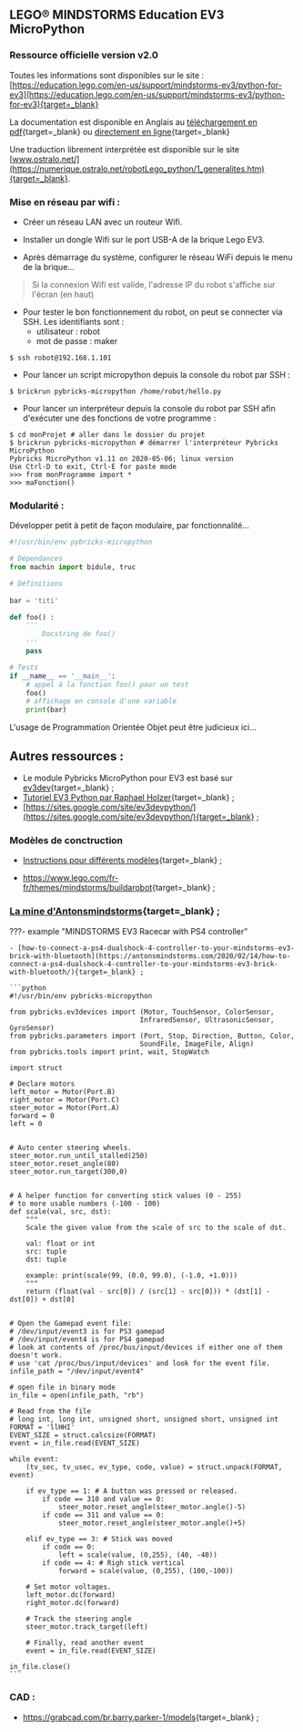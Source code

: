 ## LEGO® MINDSTORMS Education EV3 MicroPython

### Ressource officielle version v2.0

Toutes les informations sont disponibles sur le site : [https://education.lego.com/en-us/support/mindstorms-ev3/python-for-ev3](https://education.lego.com/en-us/support/mindstorms-ev3/python-for-ev3){target=_blank}

La documentation est disponible en Anglais au [téléchargement en pdf](https://assets.education.lego.com/v3/assets/blt293eea581807678a/bltb470b9ea6e38f8d4/5f8802fc4376310c19e33714/getting-started-with-micropython-v2_enus.pdf?locale=en-us){target=_blank} ou [directement en ligne](https://pybricks.com/ev3-micropython/){target=_blank}

Une traduction librement interprétée est disponible sur le site [www.ostralo.net/](https://numerique.ostralo.net/robotLego_python/1_generalites.htm){target=_blank}.


### Mise en réseau par wifi :

- Créer un réseau LAN avec un routeur Wifi.

- Installer un dongle Wifi sur le port USB-A de la brique Lego EV3.

- Après démarrage du système, configurer le réseau WiFi depuis le menu de la brique...

> Si la connexion Wifi est valide, l'adresse IP du robot s'affiche sur l'écran (en haut)

- Pour tester le bon fonctionnement du robot, on peut se connecter via SSH. Les identifiants sont :
  * utilisateur : robot
  * mot de passe : maker
```
$ ssh robot@192.168.1.101
```

- Pour lancer un script micropython depuis la console du robot par SSH : 
```
$ brickrun pybricks-micropython /home/robot/hello.py
```

- Pour lancer un interpréteur depuis la console du robot par SSH afin d'exécuter une des fonctions de votre programme :
```
$ cd monProjet # aller dans le dossier du projet
$ brickrun pybricks-micropython # démarrer l'interpréteur Pybricks MicroPython
Pybricks MicroPython v1.11 on 2020-05-06; linux version
Use Ctrl-D to exit, Ctrl-E for paste mode
>>> from monProgramme import *
>>> maFonction()
```

### Modularité :

Développer petit à petit de façon modulaire, par fonctionnalité...

```python
#!/usr/bin/env pybricks-micropython

# Dépendances
from machin import bidule, truc

# Définitions
    
bar = 'titi'

def foo() :
    '''
        Docstring de foo()
    '''
    pass

# Tests
if __name__ == '__main__': 
    # appel à la fonction foo() pour un test
    foo()
    # affichage en console d'une variable
    print(bar)
```

L'usage de Programmation Orientée Objet peut être judicieux ici...


## Autres ressources :

- Le module Pybricks MicroPython pour EV3 est basé sur [ev3dev](https://www.ev3dev.org/news/2019/04/13/ev3-micropython/){target=_blank} ;
- [Tutoriel EV3 Python par Raphael Holzer](https://ev3-tutorial.readthedocs.io/en/latest/index.html){target=_blank} ;
- [https://sites.google.com/site/ev3devpython/](https://sites.google.com/site/ev3devpython/){target=_blank} ;

### Modèles de conctruction

- [Instructions pour différents modèles](https://education.lego.com/en-us/product-resources/mindstorms-ev3/downloads/building-instructions#building-core){target=_blank} ;

- <https://www.lego.com/fr-fr/themes/mindstorms/buildarobot>{target=_blank} ;

### [La mine d'Antonsmindstorms](https://www.antonsmindstorms.com/){target=_blank} ;

???- example "MINDSTORMS EV3 Racecar with PS4 controller"

    - [how-to-connect-a-ps4-dualshock-4-controller-to-your-mindstorms-ev3-brick-with-bluetooth](https://antonsmindstorms.com/2020/02/14/how-to-connect-a-ps4-dualshock-4-controller-to-your-mindstorms-ev3-brick-with-bluetooth/){target=_blank} ;

    ```python
    #!/usr/bin/env pybricks-micropython

    from pybricks.ev3devices import (Motor, TouchSensor, ColorSensor,
                                    InfraredSensor, UltrasonicSensor, GyroSensor)
    from pybricks.parameters import (Port, Stop, Direction, Button, Color,
                                    SoundFile, ImageFile, Align)
    from pybricks.tools import print, wait, StopWatch

    import struct

    # Declare motors 
    left_motor = Motor(Port.B)
    right_motor = Motor(Port.C)
    steer_motor = Motor(Port.A)
    forward = 0
    left = 0


    # Auto center steering wheels.
    steer_motor.run_until_stalled(250)
    steer_motor.reset_angle(80)
    steer_motor.run_target(300,0)


    # A helper function for converting stick values (0 - 255)
    # to more usable numbers (-100 - 100)
    def scale(val, src, dst):
        """
        Scale the given value from the scale of src to the scale of dst.
    
        val: float or int
        src: tuple
        dst: tuple
    
        example: print(scale(99, (0.0, 99.0), (-1.0, +1.0)))
        """
        return (float(val - src[0]) / (src[1] - src[0])) * (dst[1] - dst[0]) + dst[0]


    # Open the Gamepad event file:
    # /dev/input/event3 is for PS3 gamepad
    # /dev/input/event4 is for PS4 gamepad
    # look at contents of /proc/bus/input/devices if either one of them doesn't work.
    # use 'cat /proc/bus/input/devices' and look for the event file.
    infile_path = "/dev/input/event4"

    # open file in binary mode
    in_file = open(infile_path, "rb")

    # Read from the file
    # long int, long int, unsigned short, unsigned short, unsigned int
    FORMAT = 'llHHI'    
    EVENT_SIZE = struct.calcsize(FORMAT)
    event = in_file.read(EVENT_SIZE)

    while event:
        (tv_sec, tv_usec, ev_type, code, value) = struct.unpack(FORMAT, event)
        
        if ev_type == 1: # A button was pressed or released.
            if code == 310 and value == 0:
                steer_motor.reset_angle(steer_motor.angle()-5)
            if code == 311 and value == 0:
                steer_motor.reset_angle(steer_motor.angle()+5)
                
        elif ev_type == 3: # Stick was moved
            if code == 0: 
                left = scale(value, (0,255), (40, -40))
            if code == 4: # Righ stick vertical
                forward = scale(value, (0,255), (100,-100))
            
        # Set motor voltages. 
        left_motor.dc(forward)
        right_motor.dc(forward)

        # Track the steering angle
        steer_motor.track_target(left)

        # Finally, read another event
        event = in_file.read(EVENT_SIZE)

    in_file.close()
    ```

### CAD :
- <https://grabcad.com/br.barry.parker-1/models>{target=_blank} ;